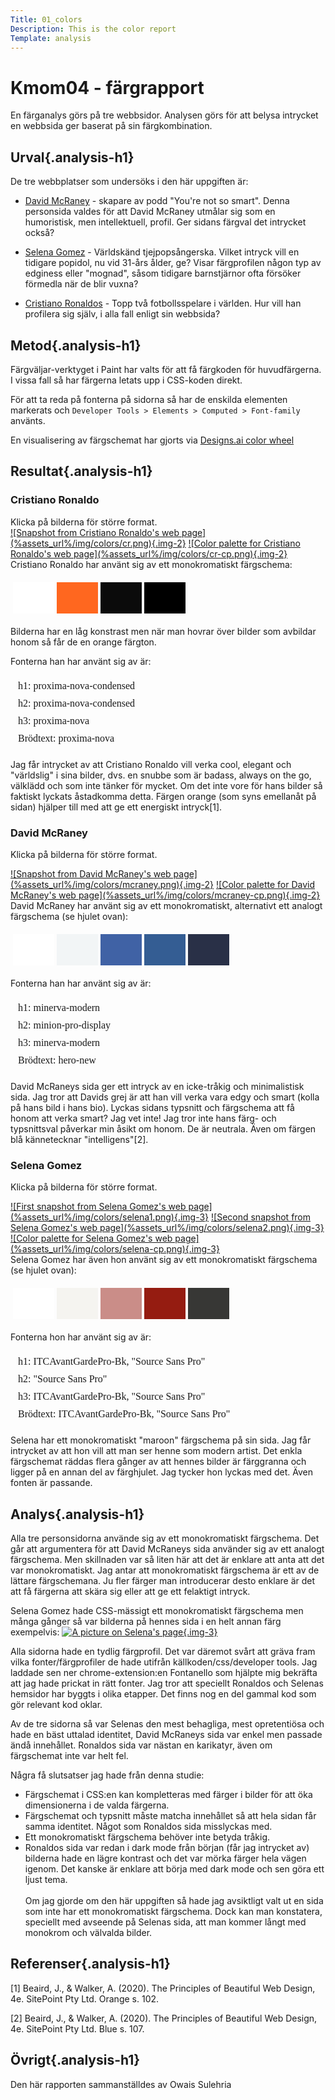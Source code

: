 ```yaml
---
Title: 01_colors
Description: This is the color report
Template: analysis
---
```

Kmom04 - färgrapport
=======================


En färganalys görs på tre webbsidor. Analysen görs för att belysa intrycket en webbsida ger baserat på sin färgkombination.

Urval{.analysis-h1}
-----------------------
De tre webbplatser som undersöks i den här uppgiften är:

* [David McRaney](https://www.davidmcraney.com/) - skapare av podd "You're not so smart". Denna personsida valdes för att David McRaney utmålar sig som en humoristisk, men intellektuell, profil. Ger sidans färgval det intrycket också?

* [Selena Gomez](https://www.selenagomez.com/#/) - Världskänd tjejpopsångerska. Vilket intryck vill en tidigare popidol, nu vid 31-års ålder, ge? Visar färgprofilen någon typ av edginess eller "mognad", såsom tidigare barnstjärnor ofta försöker förmedla när de blir vuxna?

* [Cristiano Ronaldos](https://www.cristianoronaldo.com/#cr7) - Topp två fotbollsspelare i världen. Hur vill han profilera sig själv, i alla fall enligt sin webbsida?

Metod{.analysis-h1}
-----------------------
Färgväljar-verktyget i Paint har valts för att få färgkoden för huvudfärgerna. I vissa fall så har färgerna letats upp i CSS-koden direkt.

För att ta reda på fonterna på sidorna så har de enskilda elementen markerats och `Developer Tools > Elements > Computed > Font-family` använts.

En visualisering av färgschemat har gjorts via [Designs.ai color wheel](https://designs.ai/colors/color-wheel)


Resultat{.analysis-h1}
-----------------------
<h3 class="analysis-h3">Cristiano Ronaldo</h3>
<div class="analysis-container" markdown="1">
Klicka på bilderna för större format.
<div class="analysis-row" markdown="1">
<a href="%assets_url%/img/colors/cr.png" class="analysis-img">![Snapshot from Cristiano Ronaldo's web page](%assets_url%/img/colors/cr.png){.img-2}</a>
<a href="%assets_url%/img/colors/cr-cp.png" class="analysis-img">![Color palette for Cristiano Ronaldo's web page](%assets_url%/img/colors/cr-cp.png){.img-2}</a>
</div>
Cristiano Ronaldo har använt sig av ett monokromatiskt färgschema: 
<table style="border-spacing: 4px; border-collapse: separate">
<tr>
<td style="height: 50px; width: 50px; background-color: #fff"></td>
<td style="height: 50px; width: 50px; background-color: #ff671f"></td>
<td style="height: 50px; width: 50px; background-color: #0b0b0b"></td>
<td style="height: 50px; width: 50px; background-color: #000000"></td>
</tr>
</table>
Bilderna har en låg konstrast men när man hovrar över bilder som avbildar honom så får de en orange färgton.

Fonterna han har använt sig av är:
<table style="border-spacing: 4px; border-collapse: separate">
<tr>
<td style="font-family:proxima-nova-condensed">h1: proxima-nova-condensed</td>
</tr>
<tr>
<td style="font-family:proxima-nova-condensed">h2: proxima-nova-condensed</td>
</tr>
<tr>
<td style="font-family:proxima-nova" class="text">h3: proxima-nova</td>
</tr>
<tr>
<td style="font-family:proxima-nova">Brödtext: proxima-nova</td>
</tr>
</table>
Jag får intrycket av att Cristiano Ronaldo vill verka cool, elegant och "världslig" i sina bilder, dvs. en snubbe som är badass, always on the go, välklädd och som inte tänker för mycket. Om det inte vore för hans bilder så faktiskt lyckats åstadkomma detta. Färgen orange (som syns emellanåt på sidan) hjälper till med att ge ett energiskt intryck[1].

</div>

<h3 class="analysis-h3">David McRaney</h3>
<div class="analysis-container" markdown="1">

Klicka på bilderna för större format.
<div class="analysis-row" markdown="1">
<a href="%assets_url%/img/colors/mcraney.png" class="analysis-img">![Snapshot from David McRaney's web page](%assets_url%/img/colors/mcraney.png){.img-2}</a>
<a href="%assets_url%/img/colors/mcraney-cp.png" class="analysis-img">![Color palette for David McRaney's web page](%assets_url%/img/colors/mcraney-cp.png){.img-2}</a>
</div>
David McRaney har använt sig av ett monokromatiskt, alternativt ett analogt färgschema (se hjulet ovan): 
<table style="border-spacing: 4px; border-collapse: separate">
<tr>
<td style="height: 50px; width: 50px; background-color: #fff"></td>
<td style="height: 50px; width: 50px; background-color: #f2f5f6"></td>
<td style="height: 50px; width: 50px; background-color: #4062a5"></td>
<td style="height: 50px; width: 50px; background-color: #345d93"></td>
<td style="height: 50px; width: 50px; background-color: #293047"></td>
</tr>
</table>

Fonterna han har använt sig av är:
<table style="border-spacing: 4px; border-collapse: separate">
<tr>
<td style="font-family:minerva-modern">h1: minerva-modern</td>
</tr>
<tr>
<td style="font-family:minion-pro-display">h2: minion-pro-display</td>
</tr>
<tr>
<td style="font-family:minerva-modern">h3: minerva-modern</td>
</tr>
<tr>
<td style="font-family:hero-new">Brödtext: hero-new</td>
</tr>
</table>
David McRaneys sida ger ett intryck av en icke-tråkig och minimalistisk sida. Jag tror att Davids grej är att han vill verka vara edgy och smart (kolla på hans bild i hans bio). Lyckas sidans typsnitt och färgschema att få honom att verka smart? Jag vet inte! Jag tror inte hans färg- och typsnittsval påverkar min åsikt om honom. De är neutrala. Även om färgen blå kännetecknar "intelligens"[2].
</div>

<h3 class="analysis-h3">Selena Gomez</h3>
<div class="analysis-container" markdown="1">

Klicka på bilderna för större format.
<div class="analysis-row" markdown="1">
<a href="%assets_url%/img/colors/selena1.png" class="analysis-img">![First snapshot from Selena Gomez's web page](%assets_url%/img/colors/selena1.png){.img-3}</a>
<a href="%assets_url%/img/colors/selena2.png" class="analysis-img">![Second snapshot from Selena Gomez's web page](%assets_url%/img/colors/selena2.png){.img-3}</a>
<a href="%assets_url%/img/colors/selena-cp.png" class="analysis-img">![Color palette for Selena Gomez's web page](%assets_url%/img/colors/selena-cp.png){.img-3}</a>
</div>
Selena Gomez har även hon använt sig av ett monokromatiskt färgschema (se hjulet ovan): 
<table style="border-spacing: 4px; border-collapse: separate">
<tr>
<td style="height: 50px; width: 50px; background-color: #fff"></td>
<td style="height: 50px; width: 50px; background-color: #f5f4f0"></td>
<td style="height: 50px; width: 50px; background-color: #ca8d88"></td>
<td style="height: 50px; width: 50px; background-color: #951c11"></td>
<td style="height: 50px; width: 50px; background-color: #373735"></td>
</tr>
</table>

Fonterna hon har använt sig av är:
<table style="border-spacing: 4px; border-collapse: separate">
<tr>
<td style="font-family:ITCAvantGardePro-Bk, 'Source Sans Pro'">h1: ITCAvantGardePro-Bk, "Source Sans Pro"</td>
</tr>
<tr>
<td style="font-family:'Source Sans Pro'">h2: "Source Sans Pro"
</td>
</tr>
<tr>
<td style="font-family:ITCAvantGardePro-Bk, 'Source Sans Pro'">h3: ITCAvantGardePro-Bk, "Source Sans Pro"</td>
</tr>
<tr>
<td style="font-family:ITCAvantGardePro-Bk, 'Source Sans Pro'">Brödtext: ITCAvantGardePro-Bk, "Source Sans Pro"</td>
</tr>
</table>
Selena har ett monokromatiskt "maroon" färgschema på sin sida. Jag får intrycket av att hon vill att man ser henne som modern artist. Det enkla färgschemat räddas flera gånger av att hennes bilder är färggranna och ligger på en annan del av färghjulet. Jag tycker hon lyckas med det. Även fonten är passande.
</div>

Analys{.analysis-h1}
-----------------------

Alla tre personsidorna använde sig av ett monokromatiskt färgschema. Det går att argumentera för att David McRaneys sida använder sig av ett analogt färgschema. Men skillnaden var så liten här att det är enklare att anta att det var monokromatiskt. Jag antar att monokromatiskt färgschema är ett av de lättare färgschemana. Ju fler färger man introducerar desto enklare är det att få färgerna att skära sig eller att ge ett felaktigt intryck. 


Selena Gomez hade CSS-mässigt ett monokromatiskt färgschema men många gånger så var bilderna på hennes sida i en helt annan färg exempelvis:
<a href="%assets_url%/img/colors/selena-page.png" class="analysis-img">![A picture on Selena's page](%assets_url%/img/colors/selena-page.png){.img-3}</a>

Alla sidorna hade en tydlig färgprofil. Det var däremot svårt att gräva fram vilka fonter/färgprofiler de hade utifrån källkoden/css/developer tools. Jag laddade sen ner chrome-extension:en Fontanello som hjälpte mig bekräfta att jag hade prickat in rätt fonter. Jag tror att speciellt Ronaldos och Selenas hemsidor har byggts i olika etapper. Det finns nog en del gammal kod som gör relevant kod oklar.

Av de tre sidorna så var Selenas den mest behagliga, mest opretentiösa och hade en bäst uttalad identitet, David McRaneys sida var enkel men passade ändå innehållet. Ronaldos sida var nästan en karikatyr, även om färgschemat inte var helt fel. 

Några få slutsatser jag hade från denna studie:
* Färgschemat i CSS:en kan kompletteras med färger i bilder för att öka dimensionerna i de valda färgerna.
* Färgschemat och typsnitt måste matcha innehållet så att hela sidan får samma identitet. Något som Ronaldos sida misslyckas med.
* Ett monokromatiskt färgschema behöver inte betyda tråkig.
* Ronaldos sida var redan i dark mode från början (får jag intrycket av) bilderna hade en lägre kontrast och det var mörka färger hela vägen igenom. Det kanske är enklare att börja med dark mode och sen göra ett ljust tema.
<br><br>
Om jag gjorde om den här uppgiften så hade jag avsiktligt valt ut en sida som inte har ett monokromatiskt färgschema. Dock kan man konstatera, speciellt med avseende på Selenas sida, att man kommer långt med monokrom och välvalda bilder.

Referenser{.analysis-h1}
-----------------------
[1] Beaird, J., & Walker, A. (2020). The Principles of Beautiful Web Design, 4e. SitePoint Pty Ltd. Orange s. 102.

[2] Beaird, J., & Walker, A. (2020). The Principles of Beautiful Web Design, 4e. SitePoint Pty Ltd. Blue s. 107.

Övrigt{.analysis-h1}
-----------------------
Den här rapporten sammanställdes av Owais Sulehria